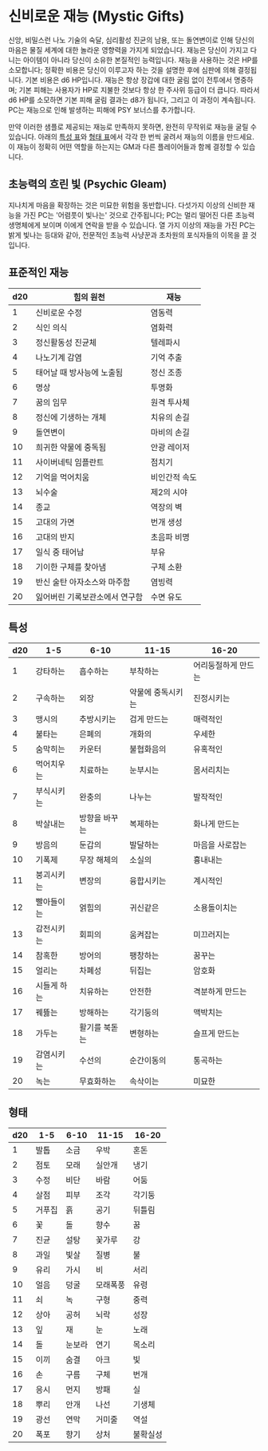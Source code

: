 # 신비로운 재능 (Mystic Gifts)
신앙, 비밀스런 나노 기술의 숙달, 심리활성 진균의 남용, 또는 돌연변이로 인해 당신의 마음은 물질 세계에 대한 놀라운 영향력을 가지게 되었습니다. 재능은 당신이 가지고 다니는 아이템이 아니라 당신이 소유한 본질적인 능력입니다. 재능을 사용하는 것은 HP를 소모합니다; 정확한 비용은 당신이 이루고자 하는 것을 설명한 후에 심판에 의해 결정됩니다. 기본 비용은 d6 HP입니다. 재능은 항상 장갑에 대한 굴림 없이 전투에서 명중하며; 기본 피해는 사용자가 HP로 지불한 것보다 항상 한 주사위 등급이 더 큽니다. 따라서 d6 HP를 소모하면 기본 피해 굴림 결과는 d8가 됩니다, 그리고 이 과정이 계속됩니다. PC는 재능으로 인해 발생하는 피해에 PSY 보너스를 추가합니다.

만약 이러한 샘플로 제공되는 재능로 만족하지 못하면, 완전히 무작위로 재능을 굴릴 수 있습니다. 아래의 [특성 표](mystic-gifts.md#quality)와 [형태 표](mystic-gifts.md#form)에서 각각 한 번씩 굴려서 재능의 이름을 만드세요. 이 재능이 정확히 어떤 역할을 하는지는 GM과 다른 플레이어들과 함께 결정할 수 있습니다.

## 초능력의 흐린 빛 (Psychic Gleam)
지나치게 마음을 확장하는 것은 미묘한 위험을 동반합니다. 다섯가지 이상의 신비한 재능을 가진 PC는 '어렴풋이 빛나는' 것으로 간주됩니다; PC는 멀리 떨어진 다른 초능력 생명체에게 보이며 이에게 연락을 받을 수 있습니다. 열 가지 이상의 재능을 가진 PC는 밝게 빛나는 등대와 같아, 전문적인 초능력 사냥꾼과 초차원의 포식자들의 이목을 끌 것입니다.

## 표준적인 재능 <!-- {docsify-ignore} -->
|d20|힘의 원천|재능|
|---|---------------|---------|
| 1 | 신비로운 수정 | 염동력 |
| 2 | 식인 의식 | 염화력 |
| 3 | 정신활동성 진균체 | 텔레파시 |
| 4 | 나노기계 감염 | 기억 추출 |
| 5 | 태어날 때 방사능에 노출됨 | 정신 조종 |
| 6 | 명상 | 투명화 |
| 7 | 꿈의 임무 | 원격 투사체 |
| 8 | 정신에 기생하는 개체 | 치유의 손길 |
| 9 | 돌연변이 | 마비의 손길 |
| 10 | 희귀한 약물에 중독됨 | 안광 레이저 |
| 11 | 사이버네틱 임플란트 | 점치기 |
| 12 | 기억을 먹어치움 | 비인간적 속도 |
| 13 | 뇌수술 | 제2의 시야 |
| 14 | 종교 | 역장의 벽 |
| 15 | 고대의 가면 | 번개 생성 |
| 16 | 고대의 반지 | 초음파 비명 |
| 17 | 일식 중 태어남 | 부유 |
| 18 | 기이한 구체를 찾아냄 | 구체 소환 |
| 19 | 반신 술탄 아자소스와 마주함 | 염빙력 |
| 20 | 잃어버린 기록보관소에서 연구함 | 수면 유도 |


## 특성 <!-- {docsify-ignore} -->
|d20|1-5|6-10|11-15|16-20|
|---|---|----|-----|-----|
| 1 | 강타하는 | 흡수하는 | 부착하는 | 어리둥절하게 만드는 |
| 2 | 구속하는 | 외장 | 약물에 중독시키는 | 진정시키는 |
| 3 | 맹시의 | 추방시키는 | 검게 만드는 | 매력적인 |
| 4 | 불타는 | 은폐의 | 개화의 | 우세한 |
| 5 | 숨막히는 | 카운터 | 불협화음의 | 유혹적인 |
| 6 | 먹어치우는 | 치료하는 | 눈부시는 | 몸서리치는 |
| 7 | 부식시키는 | 완충의 | 나누는 | 발작적인 |
| 8 | 박살내는 | 방향을 바꾸는 | 복제하는 | 화나게 만드는 |
| 9 | 방음의 | 둔갑의 | 발달하는 | 마음을 사로잡는 |
| 10 | 기폭제 | 무장 해체의 | 소실의 | 흉내내는 |
| 11 | 붕괴시키는 | 변장의 | 융합시키는 | 계시적인 |
| 12 | 빨아들이는 | 얽힘의 | 귀신같은 | 소용돌이치는 |
| 13 | 감전시키는 | 회피의 | 움켜잡는 | 미끄러지는 |
| 14 | 참혹한 | 방어의 | 팽창하는 | 꿈꾸는 |
| 15 | 얼리는 | 차폐성 | 뒤집는 | 암호화 |
| 16 | 시들게 하는 | 치유하는 | 안전한 | 격분하게 만드는 |
| 17 | 꿰뜷는 | 방해하는 | 각기둥의 | 맥박치는 |
| 18 | 가두는 | 활기를 북돋는 | 변형하는 | 슬프게 만드는 |
| 19 | 감염시키는 | 수선의 | 순간이동의 | 통곡하는 |
| 20 | 녹는 | 무효화하는 | 속삭이는 | 미묘한 |


## 형태 <!-- {docsify-ignore} -->
|d20|1-5|6-10|11-15|16-20|
|---|---|----|-----|-----|
| 1 | 발톱 | 소금 | 우박 | 혼돈 |
| 2 | 점토 | 모래 | 실안개 | 냉기 |
| 3 | 수정 | 비단 | 바람 | 어둠 |
| 4 | 살점 | 피부 | 조각 | 각기둥 |
| 5 | 거푸집 | 흙 | 공기 | 뒤틀림 |
| 6 | 꽃 | 돌 | 향수 | 꿈 |
| 7 | 진균 | 설탕 | 꽃가루 | 강 |
| 8 | 과일 | 빛살 | 질병 | 불 |
| 9 | 유리 | 가시 | 비 | 서리 |
| 10 | 얼음 | 덩굴 | 모래폭풍 | 유령 |
| 11 | 쇠 | 녹 | 구형 | 중력 |
| 12 | 상아 | 공허 | 뇌락 | 성장 |
| 13 | 잎 | 재 | 눈 | 노래 |
| 14 | 돌 | 눈보라 | 연기 | 목소리 |
| 15 | 이끼 | 숨결 | 아크 | 빛 |
| 16 | 손 | 구름 | 구체 | 번개 |
| 17 | 응시 | 먼지 | 방패 | 실 |
| 18 | 뿌리 | 안개 | 나선 | 기생체 |
| 19 | 광선 | 연막 | 거미줄 | 역설 |
| 20 | 폭포 | 향기 | 상처 | 불확실성 |
